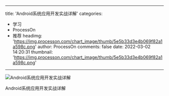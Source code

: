 
---
title: 'Android系统应用开发实战详解'
categories: 
 - 学习
 - ProcessOn
 - 推荐
headimg: 'https://img.processon.com/chart_image/thumb/5e5b33d3e4b069f82a1a598c.png'
author: ProcessOn
comments: false
date: 2022-03-02 14:20:31
thumbnail: 'https://img.processon.com/chart_image/thumb/5e5b33d3e4b069f82a1a598c.png'
---

<div>   
<img class="thumb" alt="Android系统应用开发实战详解" src="https://img.processon.com/chart_image/thumb/5e5b33d3e4b069f82a1a598c.png" referrerpolicy="no-referrer">
<p>Android系统应用开发实战详解</p>  
</div>
            